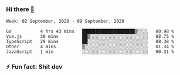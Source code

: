 ### Hi there 👋
<!--START_SECTION:waka-->
```text
Week: 02 September, 2020 - 09 September, 2020

Go           4 hrs 43 mins   ████████████████████▒░░░░   80.98 % 
Vue.js       30 mins         ██▒░░░░░░░░░░░░░░░░░░░░░░   08.75 % 
TypeScript   29 mins         ██░░░░░░░░░░░░░░░░░░░░░░░   08.38 % 
Other        4 mins          ▒░░░░░░░░░░░░░░░░░░░░░░░░   01.34 % 
JavaScript   1 min           ░░░░░░░░░░░░░░░░░░░░░░░░░   00.31 % 
```
<!--END_SECTION:waka-->
<!--
**TG4LAaron/TG4LAaron** is a ✨ _special_ ✨ repository because its `README.md` (this file) appears on your GitHub profile.

Here are some ideas to get you started:

- 🔭 I’m currently working on ...
- 🌱 I’m currently learning ...
- 👯 I’m looking to collaborate on ...
- 🤔 I’m looking for help with ...
- 💬 Ask me about ...
- 📫 How to reach me: ...
- 😄 Pronouns: ...
- ⚡ Fun fact: ...
-->
### ⚡ Fun fact: Shit dev
